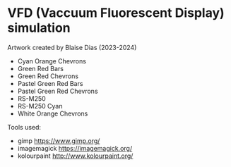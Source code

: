 # VFD (Vaccuum Fluorescent Display) simulation

Artwork created by Blaise Dias (2023-2024)

* Cyan Orange Chevrons
* Green Red Bars
* Green Red Chevrons
* Pastel Green Red Bars
* Pastel Green Red Chevrons
* RS-M250
* RS-M250 Cyan
* White Orange Chevrons

Tools used:
* gimp https://www.gimp.org/
* imagemagick https://imagemagick.org/
* kolourpaint http://www.kolourpaint.org/
